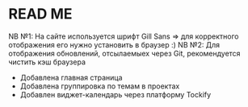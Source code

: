 # READ ME

NB №1: На сайте используется шрифт Gill Sans => для корректного отображения его нужно установить в браузер :)
NB №2: Для отображения обновлений, отсылаемыех через Git, рекомендуется чистить кэш браузера 

- Добавлена главная страница
- Добавлена группировка по темам в проектах
- Добавлен виджет-календарь через платформу Tockify
